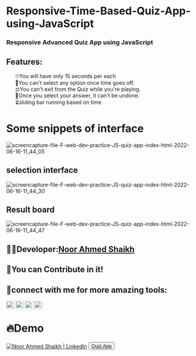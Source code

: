 # Responsive-Time-Based-Quiz-App-using-JavaScript
### Responsive Advanced Quiz App using JavaScript

## Features:
 <ul style="list-style:none;">
    <li style="list-style:none;">⏱You will have only <span>15 seconds</span> per each</li>
    <li style="list-style:none;">🤞You can't select any option once time goes off.</li>
    <li style="list-style:none;">⚖You can't exit from the Quiz while you're playing.</li>
    <li style="list-style:none;">🎃Once you select your answer, it can't be undone.</li>
   <li style="list-style:none;">⏳sliding bar running based on time</li>
  </ul>
 
 # Some snippets of interface
![screencapture-file-F-web-dev-practice-JS-quiz-app-index-html-2022-06-16-11_44_05](https://user-images.githubusercontent.com/60597502/174133519-551ffa70-b506-4657-b272-27cefc1187f1.png)

## selection interface
![screencapture-file-F-web-dev-practice-JS-quiz-app-index-html-2022-06-16-11_44_30](https://user-images.githubusercontent.com/60597502/174133531-4985e16e-ccee-46dd-9373-0123ce65f292.png)

## Result board
![screencapture-file-F-web-dev-practice-JS-quiz-app-index-html-2022-06-16-11_44_47](https://user-images.githubusercontent.com/60597502/174133527-f7d3cee3-2f6d-489e-bb7a-8ccd49de0389.png)

## 👨‍💻Developer:<a href="https://github.com/Noor-Ahmed-12">Noor Ahmed Shaikh</a>


## 🤝You can Contribute in it!


## :small_blue_diamond:connect with me for more amazing tools:
[<img align="left" alt="Noor Ahmed Shaikh | LinkedIn" width="22px" src="https://cdn.jsdelivr.net/npm/simple-icons@v3/icons/linkedin.svg" />][linkedin]
[<img align="left" alt="Noor Ahmed Shaikh | Facebook" width="22px" src="https://cdn.jsdelivr.net/npm/simple-icons@v3/icons/facebook.svg" />][facebook]
[<img align="left" alt="Noor Ahmed Shaikh | instagram" width="22px" src="https://cdn.jsdelivr.net/npm/simple-icons@v3/icons/instagram.svg" />][instagram]
[<img align="left" alt="Noor Ahmed Shaikh | youtube" width="22px" src="https://cdn.jsdelivr.net/npm/simple-icons@v3/icons/youtube.svg" />][youtube]<br>


[instagram]: https://www.instagram.com/noor_ahmed_shykh/
[facebook]: https://web.facebook.com/profile.php?id=100010125183183/
[linkedin]: https://www.linkedin.com/in/noor-ahmed-shaikh-2989691b4/
[youtube]: https://www.youtube.com/channel/UCjL6YmenQdWJ2zM-spMUb4w


# 🔥Demo
<a href="https://jsfiddle.net/Noor_Ahmed_Shaikh/qg3eufvb/" target="_blank"><img align="center" alt="Noor Ahmed Shaikh | LinkedIn" src="[https://cdn.jsdelivr.net/npm/simple-icons@v3/icons/linkedin.svg](https://freefrontend.com/assets/img/css-buttons/stripe-button.gif)" /></a>
<button><a href="https://jsfiddle.net/Noor_Ahmed_Shaikh/qg3eufvb/">Quiz App</a></button>
